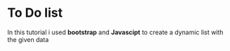 # To Do list 

In this tutorial i used **bootstrap** and **Javascipt** to create a dynamic list with the given data 